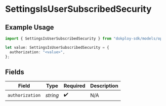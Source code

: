 # SettingsIsUserSubscribedSecurity

## Example Usage

```typescript
import { SettingsIsUserSubscribedSecurity } from "dokploy-sdk/models/operations";

let value: SettingsIsUserSubscribedSecurity = {
  authorization: "<value>",
};
```

## Fields

| Field              | Type               | Required           | Description        |
| ------------------ | ------------------ | ------------------ | ------------------ |
| `authorization`    | *string*           | :heavy_check_mark: | N/A                |